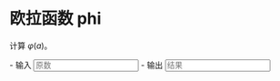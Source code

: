 # 欧拉函数 phi

计算 $\varphi(a)$。

<div class="grid cards" id="calc" markdown>
- 输入
    <input class="md-input md-input--stretch" id="input-a" type="number" placeholder="原数">
- 输出
    <input class="md-input md-input--stretch" id="output" placeholder="结果" readonly>
</div>

<script>
window.onload = function() {
    register_calc($("#calc"), function(params) {
        a = parseInt(params.a.val());
        if(!Number.isInteger(a)|| a < 0) return "参数错误";
        if(a > Number.MAX_SAFE_INTEGER) return "超出计算范围";
        return String(get_phi(a));
    }, {a: $("#input-a")}, $("#output"));
}
</script>